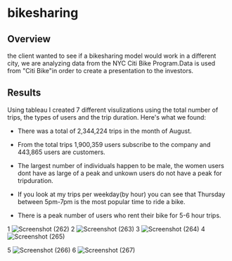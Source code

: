 # bikesharing
## Overview
the client wanted to see if a bikesharing model would work in a different city, we are analyzing data from the NYC Citi Bike Program.Data is used from "Citi Bike"in order to create a presentation to the investors.
## Results
Using tableau I created 7 different visulizations using the total number of trips, the types of users and the trip duration. Here's what we found:

* There was a total of 2,344,224 trips in the month of August.

* From the total trips 1,900,359 users subscribe to the company and 443,865 users are customers.

* The largest number of individuals happen to be male, the women users dont have as large of a peak and unkown users do not have a peak for tripduration.

* If you look at my trips per weekday(by hour) you can see that Thursday between 5pm-7pm is the most popular time to ride a bike.
* There is a peak number of users who rent their bike for 5-6 hour trips.

1
![Screenshot (262)](https://user-images.githubusercontent.com/100504550/179341513-fdd1a925-80cb-4cee-bd08-fc6c522d0411.png)
2
![Screenshot (263)](https://user-images.githubusercontent.com/100504550/179341672-47fa5c8a-b3c8-461e-aa35-97bd98188392.png)
3
![Screenshot (264)](https://user-images.githubusercontent.com/100504550/179341720-ceeece75-3b3f-49a4-a0df-3cef6efdf0f7.png)
4
![Screenshot (265)](https://user-images.githubusercontent.com/100504550/179341820-c637e91a-920c-4332-8f4e-a2b15154d773.png)

5
![Screenshot (266)](https://user-images.githubusercontent.com/100504550/179342038-2253d852-49b7-4b32-9889-7fb019c2687d.png)
6
![Screenshot (267)](https://user-images.githubusercontent.com/100504550/179342074-b5a25d75-cdf6-4972-aeff-10183e1926eb.png)

